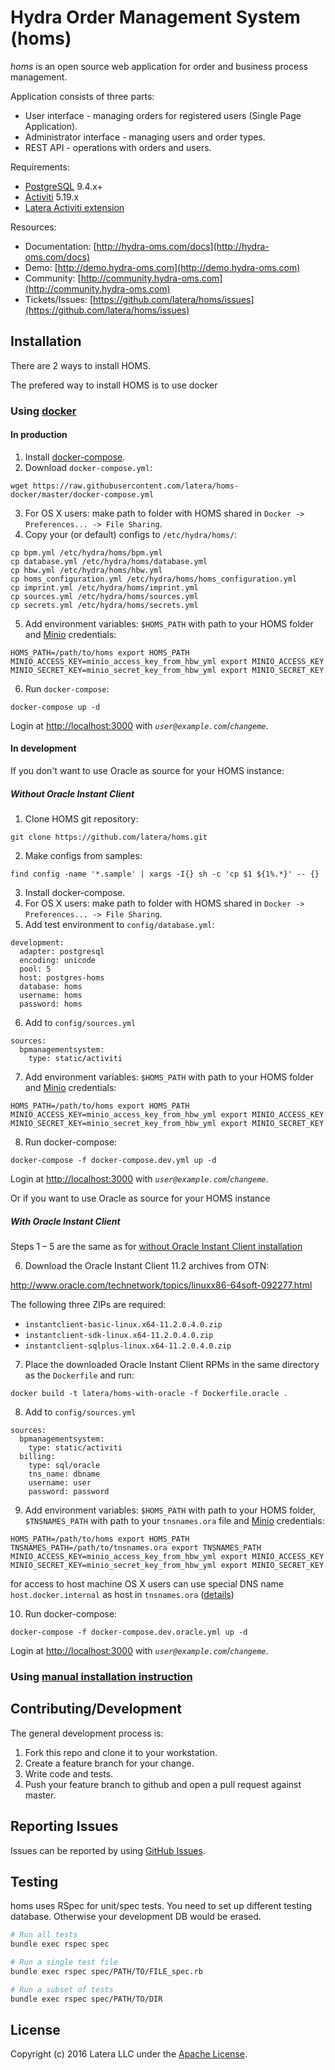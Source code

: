 # Hydra Order Management System (homs)

*homs* is an open source web application for order and business process management.

Application consists of three parts:
* User interface - managing orders for registered users (Single Page Application).
* Administrator interface - managing users and order types.
* REST API - operations with orders and users.

Requirements:
* [PostgreSQL](http://www.postgresql.org/) 9.4.x+
* [Activiti](http://www.activiti.org/) 5.19.x
* [Latera Activiti extension](https://github.com/latera/activiti-ext)

Resources:
* Documentation: [http://hydra-oms.com/docs](http://hydra-oms.com/docs)
* Demo: [http://demo.hydra-oms.com](http://demo.hydra-oms.com)
* Community: [http://community.hydra-oms.com](http://community.hydra-oms.com)
* Tickets/Issues: [https://github.com/latera/homs/issues](https://github.com/latera/homs/issues)


## Installation

There are 2 ways to install HOMS.

The prefered way to install HOMS is to use docker

### Using [docker](https://www.docker.com/)

#### In production

1. Install [docker-compose](https://docs.docker.com/compose/install/).
2. Download `docker-compose.yml`:

  ```
  wget https://raw.githubusercontent.com/latera/homs-docker/master/docker-compose.yml
  ```
3. For OS X users: make path to folder with HOMS shared in `Docker -> Preferences... -> File Sharing`.
4. Copy your (or default) configs to `/etc/hydra/homs/`:

  ```
  cp bpm.yml /etc/hydra/homs/bpm.yml
  cp database.yml /etc/hydra/homs/database.yml
  cp hbw.yml /etc/hydra/homs/hbw.yml
  cp homs_configuration.yml /etc/hydra/homs/homs_configuration.yml
  cp imprint.yml /etc/hydra/homs/imprint.yml
  cp sources.yml /etc/hydra/homs/sources.yml
  cp secrets.yml /etc/hydra/homs/secrets.yml
  ```
5. Add environment variables: `$HOMS_PATH` with path to your HOMS folder and [Minio](https://github.com/minio/minio) credentials:

  ```
  HOMS_PATH=/path/to/homs export HOMS_PATH
  MINIO_ACCESS_KEY=minio_access_key_from_hbw_yml export MINIO_ACCESS_KEY
  MINIO_SECRET_KEY=minio_secret_key_from_hbw_yml export MINIO_SECRET_KEY
  ```

6. Run `docker-compose`:
  ```
  docker-compose up -d
  ```

Login at [http://localhost:3000](http://localhost:3000) with *`user@example.com`*/*`changeme`*.

#### In development

If you don't want to use Oracle as source for your HOMS instance:

##### Without Oracle Instant Client

1. Clone HOMS git repository:

  ```
  git clone https://github.com/latera/homs.git
  ```
2. Make configs from samples:

  ```
  find config -name '*.sample' | xargs -I{} sh -c 'cp $1 ${1%.*}' -- {}
  ```
3. Install docker-compose.
4. For OS X users: make path to folder with HOMS shared in `Docker -> Preferences... -> File Sharing`.
5. Add test environment to `config/database.yml`:

  ```
  development:
    adapter: postgresql
    encoding: unicode
    pool: 5
    host: postgres-homs
    database: homs
    username: homs
    password: homs
  ```
6. Add to `config/sources.yml`

  ```
  sources:
    bpmanagementsystem:
      type: static/activiti
  ```
7. Add environment variables: `$HOMS_PATH` with path to your HOMS folder and [Minio](https://github.com/minio/minio) credentials:

  ```
  HOMS_PATH=/path/to/homs export HOMS_PATH
  MINIO_ACCESS_KEY=minio_access_key_from_hbw_yml export MINIO_ACCESS_KEY
  MINIO_SECRET_KEY=minio_secret_key_from_hbw_yml export MINIO_SECRET_KEY
  ```

8. Run docker-compose:

  ```
  docker-compose -f docker-compose.dev.yml up -d
  ```
Login at [http://localhost:3000](http://localhost:3000) with *`user@example.com`*/*`changeme`*.

Or if you want to use Oracle as source for your HOMS instance

##### With Oracle Instant Client

Steps 1 – 5 are the same as for [without Oracle Instant Client installation](#without-oracle-instant-client)

6. Download the Oracle Instant Client 11.2 archives from OTN:

http://www.oracle.com/technetwork/topics/linuxx86-64soft-092277.html

The following three ZIPs are required:

- `instantclient-basic-linux.x64-11.2.0.4.0.zip`
- `instantclient-sdk-linux.x64-11.2.0.4.0.zip`
- `instantclient-sqlplus-linux.x64-11.2.0.4.0.zip`

7. Place the downloaded Oracle Instant Client RPMs in the same directory as the `Dockerfile` and run:

```
docker build -t latera/homs-with-oracle -f Dockerfile.oracle .
```

8. Add to `config/sources.yml`

```
sources:
  bpmanagementsystem:
    type: static/activiti
  billing:
    type: sql/oracle
    tns_name: dbname
    username: user
    password: password
```

9. Add environment variables: `$HOMS_PATH` with path to your HOMS folder, `$TNSNAMES_PATH` with path to your `tnsnames.ora` file and [Minio](https://github.com/minio/minio) credentials:

```
HOMS_PATH=/path/to/homs export HOMS_PATH
TNSNAMES_PATH=/path/to/tnsnames.ora export TNSNAMES_PATH
MINIO_ACCESS_KEY=minio_access_key_from_hbw_yml export MINIO_ACCESS_KEY
MINIO_SECRET_KEY=minio_secret_key_from_hbw_yml export MINIO_SECRET_KEY
```
for access to host machine OS X users can use special DNS name `host.docker.internal` as host in `tnsnames.ora` ([details](https://docs.docker.com/docker-for-mac/networking))

10. Run docker-compose:
```
docker-compose -f docker-compose.dev.oracle.yml up -d
```

Login at [http://localhost:3000](http://localhost:3000) with *`user@example.com`*/*`changeme`*.

### Using [manual installation instruction](https://github.com/latera/homs/blob/master/INSTALL.md)

## Contributing/Development

The general development process is:

1. Fork this repo and clone it to your workstation.
2. Create a feature branch for your change.
3. Write code and tests.
4. Push your feature branch to github and open a pull request against master.

## Reporting Issues

Issues can be reported by using [GitHub Issues](https://github.com/latera/homs/issues).

## Testing

homs uses RSpec for unit/spec tests. You need to set up different testing database. Otherwise your development DB would be erased.

```bash
# Run all tests
bundle exec rspec spec

# Run a single test file
bundle exec rspec spec/PATH/TO/FILE_spec.rb

# Run a subset of tests
bundle exec rspec spec/PATH/TO/DIR
```

## License

Copyright (c) 2016 Latera LLC under the [Apache License](https://github.com/latera/homs/blob/master/LICENSE).
